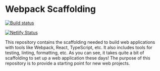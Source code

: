 # Webpack Scaffolding

[![Build status](https://github.com/stepchowfun/webpack-scaffolding/workflows/Continuous%20integration/badge.svg?branch=main)](https://github.com/stepchowfun/webpack-scaffolding/actions?query=branch%3Amain)

[![Netlify Status](https://api.netlify.com/api/v1/badges/d3c1deed-7b90-441f-aada-3b2ffdff10d3/deploy-status)](https://app.netlify.com/sites/webpack-scaffolding/deploys)

This repository contains the scaffolding needed to build web applications with
tools like Webpack, React, TypeScript, etc. It also includes tools for testing,
linting, formatting, etc. As you can see, it takes quite a bit of scaffolding to
set up a web application these days! The purpose of this repository is to
provide a starting point for new web projects.
